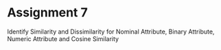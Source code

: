# Assignment 7
Identify Similarity and Dissimilarity for Nominal Attribute, Binary Attribute, Numeric Attribute and Cosine Similarity

